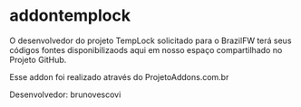 addontemplock
=============

O desenvolvedor do projeto TempLock solicitado para o BrazilFW terá seus códigos fontes disponibilizaods aqui em nosso espaço compartilhado no Projeto GitHub.

Esse addon foi realizado através do ProjetoAddons.com.br

Desenvolvedor: brunovescovi
